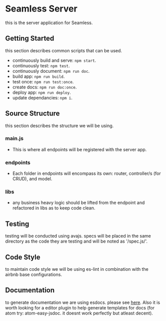 # Seamless Server
this is the server application for Seamless.

## Getting Started
this section describes common scripts that can be used.

  - continuously build and serve: `npm start`.
  - continuously test: `npm test`.
  - continuously document: `npm run doc`.
  - build app: `npm run build`.
  - test once: `npm run test:once`.
  - create docs: `npm run doc:once`.
  - deploy app: `npm run deploy`.
  - update dependancies: `npm i`.

## Source Structure
this section describes the structure we will be using.

### main.js
  - This is where all endpoints will be registered with the server app.

### endpoints
  - Each folder in endpoints will encompass its own:
    router, controller/s (for CRUD), and model.

### libs
  - any business heavy logic should be lifted from the endpoint
    and refactored in libs as to keep code clean.

## Testing
testing will be conducted using avajs. specs will be placed in the
same directory as the code they are testing and will be noted as '/spec.js/'.


## Code Style
to maintain code style we will be using es-lint in combination with
the airbnb base configurations.


## Documentation
to generate documentation we are using esdocs. please see
[here](https://esdoc.org/tutorial.html). Also it is worth looking for a editor
plugin to help generate templates for docs (for atom try: atom-easy-jsdoc. it
doesnt work perfectly but atleast decent).

